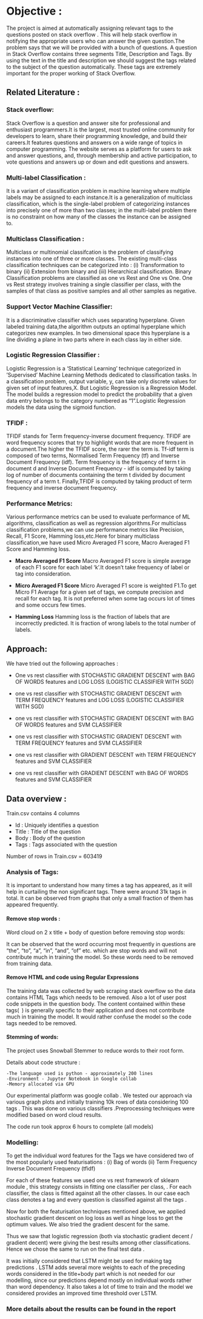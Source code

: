 # Objective :

The project is aimed at automatically assigning relevant tags to the questions posted on stack overflow . This will help stack overflow in notifying the appropriate users who can answer the given question.The problem says that we will be provided with a bunch of questions. A question in Stack Overflow contains three segments Title, Description and Tags. By using the text in the title and description we should suggest the tags related to the subject of the question automatically. These tags are extremely important for the proper working of Stack Overflow.


## Related Literature :

### Stack overflow:
Stack Overflow is a question and answer site for professional and enthusiast programmers.It is the largest, most trusted online community for developers to learn, share their programming knowledge, and build their careers.It features questions and answers on a wide range of topics in computer programming. The website serves as a platform for users to ask and answer questions, and, through membership and active participation, to vote questions and answers up or down and edit questions and answers. 

### Multi-label Classification :
It is a variant of classification problem in machine learning where multiple labels may be assigned to each instance.It is a generalization of multiclass classification, which is the single-label problem of categorizing instances into precisely one of more than two classes; in the multi-label problem there is no constraint on how many of the classes the instance can be assigned to.

### Multiclass Classification :
Multiclass or multinomial classifcation is the problem of classifying instances into one of three or more classes.
The existing multi-class classification techniques can be categorized into :
(i) Transformation to binary 
(ii) Extension from binary and 
(iii) Hierarchical classification.
Binary Classification problems are classified as one vs Rest and One vs One.
One vs Rest strategy involves training a single classifier per class, with the samples of that class as positive samples and all other samples as negative.

### Support Vector Machine Classifier:
It is a discriminative classifier which uses separating hyperplane. Given labeled training data,the algorithm outputs an optimal hyperplane which categorizes new examples. In two dimensional space this hyperplane is a line dividing a plane in two parts where in each class lay in either side.

### Logistic Regression Classifier :
Logistic Regression is a ‘Statistical Learning’ technique categorized in ’Supervised’ Machine Learning Methods dedicated to classification tasks. In a classification problem, output variable, y, can take only discrete values for given set of input features,X.
But Logistic Regression is a Regression Model. The model builds a  regression model to predict the probability that a given data entry belongs to the category numbered as “1”.Logistic Regression models the data using the sigmoid function.




### TFIDF :
TFIDF stands for Term frequency-inverse document frequency. TFIDF are word frequency scores that try to highlight words that are more frequent in a document.The higher the TFIDF score, the rarer the term is.
Tf-idf term is composed of two terms, Normalised Term Frequency (tf) and Inverse Document Frequency (idf). Term frequency is the frequency of term t in document d and Inverse Document Frequency - idf is computed by taking log of number of documents containing the term t divided by document frequency of a term t.
Finally,TFIDF is computed by taking product of term frequency and inverse document frequency.


### Performance Metrics:
Various performance metrics can be used to evaluate performance of ML algorithms, classification as well as regression algorithms.For multiclass classification problems,we can use performance metrics like Precision, Recall, F1 Score, Hamming loss,etc.Here for binary multiclass classification,we have used Micro Averaged F1 score, Macro Averaged F1 Score and Hamming loss.

- **Macro Averaged F1 Score**
Macro Averaged F1 score is simple average of each F1 score for each label ‘k’.It doesn’t take frequency of label or tag into consideration.

- **Micro Averaged F1 Score**
Micro Averaged F1 score is weighted F1.To get Micro F1  Average for a given set of tags, we compute precision and  recall for each tag.
It is not preferred when some tag occurs lot of times and some occurs few times.

- **Hamming Loss**
Hamming loss is the fraction of labels that are incorrectly predicted. It is fraction of wrong labels to the total number of labels.




## Approach:

We have tried out the following approaches :

- One vs rest classifier with STOCHASTIC GRADIENT DESCENT with BAG OF WORDS features and LOG LOSS (LOGISTIC CLASSIFIER WITH SGD) 

- one vs rest classifier with STOCHASTIC GRADIENT DESCENT with TERM FREQUENCY features and  LOG LOSS (LOGISTIC CLASSIFIER WITH SGD) 

- one vs rest classifier with STOCHASTIC GRADIENT DESCENT with BAG OF WORDS features and SVM CLASSIFIER

 - one vs rest classifier with STOCHASTIC GRADIENT DESCENT with TERM FREQUENCY features and SVM CLASSIFIER

- one vs rest classifier with GRADIENT DESCENT with TERM FREQUENCY features and SVM CLASSIFIER

- one vs rest classifier with GRADIENT DESCENT with BAG OF WORDS features and SVM CLASSIFIER


## Data overview :
Train.csv contains 4 columns 
- Id : Uniquely identifies a question 
- Title : Title of the question
- Body : Body of the question
- Tags : Tags  associated with the question

Number of rows in Train.csv = 603419

### Analysis of Tags:  
It is important to understand how many times a tag has appeared, as it will help in curtailing the non significant tags. 
There were around 31k tags in total. It can be observed from graphs that only a small fraction of them has appeared frequently.  


#### Remove stop words :
Word cloud on 2 x title + body of question before removing stop words:

 It can be observed that the word occurring most frequently in questions are “the”, “to”, “a”, “in”, “and”, “of” etc. which are stop words and will not contribute much in training the model. So these words need to be removed from training data.  


#### Remove HTML and code using Regular Expressions

The training data was collected by  web scraping stack overflow so  the data contains HTML
Tags which needs to be removed. 
Also a lot of user post code snippets in the question body. The content contained within these tags(<code> </code>) is generally specific to their application and does not contribute much in training the model. It would rather confuse the model so the code tags needed to be removed.


#### Stemming of words:
The project uses Snowball Stemmer to reduce words to their root form.

Details about code structure :

	-The language used is python - approximately 200 lines
	-Environment - Jupyter Notebook in Google collab
	-Memory allocated via GPU

Our experimental platform was google collab . We tested our approach via various graph plots and initially training 10k rows of data considering 100 tags . This was done on various classifiers .Preprocessing techniques were modified based on word cloud results.

The code run took approx 6 hours to complete (all models)


### Modelling:
To get the individual word features for the Tags we have considered two of the most popularly used featurisations :
(i) Bag of words
(ii) Term Frequency Inverse Document Frequency (tfidf)

For each of these features we used one vs rest framework of sklearn module , this strategy consists in fitting one classifier per class, . For each classifier, the class is fitted against all the other classes. In our case each class denotes a tag and every question is classified against all the tags .

Now for both the featurisation techniques mentioned above, we applied stochastic gradient descent on log loss as well as hinge loss to get the optimum values. We also tried the gradient descent for the same.

Thus we saw that logistic regression (both via stochastic gradient decent / gradient decent) were giving the best results among other classifications. Hence we chose the same to run on the final test data .

It was initially considered that LSTM might be used for making tag predictions . LSTM adds several more weights to each of the preceding words considered in the title+body part which is not needed for our modelling, since our predictions depend mostly on individual words rather than word dependency. It also takes a lot of time to train and the model we considered provides an improved time threshold over LSTM.

### More details about the results can be found in the report 









